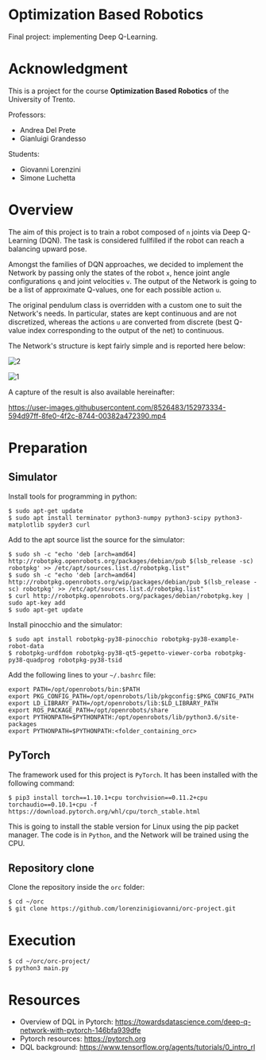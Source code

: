 # Optimization Based Robotics

Final project: implementing Deep Q-Learning.

# Acknowledgment

This is a project for the course **Optimization Based Robotics** of the University of Trento.

Professors:
- Andrea Del Prete
- Gianluigi Grandesso

Students:
- Giovanni Lorenzini
- Simone Luchetta

# Overview

The aim of this project is to train a robot composed of `n` joints via Deep Q-Learning (DQN). The task is considered fullfilled if the robot can reach a balancing upward pose.

Amongst the families of DQN approaches, we decided to implement the Network by passing only the states of the robot `x`, hence joint angle configurations `q` and joint velocities `v`. The output of the Network is going to be a list of approximate Q-values, one for each possible action `u`.

The original pendulum class is overridden with a custom one to suit the Network's needs.
In particular, states are kept continuous and are not discretized, whereas the actions `u` are converted from discrete (best Q-value index corresponding to the output of the net) to continuous.

The Network's structure is kept fairly simple and is reported here below:

![2](https://user-images.githubusercontent.com/56063432/152973735-ad39365d-b3d5-4977-bf93-bf497acc35fd.jpeg)

![1](https://user-images.githubusercontent.com/56063432/152973856-917cb37b-627b-485e-bc94-fbfbfaba4ef1.jpeg)

A capture of the result is also available hereinafter:

https://user-images.githubusercontent.com/8526483/152973334-594d97ff-8fe0-4f2c-8744-00382a472390.mp4

# Preparation

## Simulator

Install tools for programming in python:

```shell
$ sudo apt-get update
$ sudo apt install terminator python3-numpy python3-scipy python3-matplotlib spyder3 curl
```

Add to the apt source list the source for the simulator:

```shell
$ sudo sh -c "echo 'deb [arch=amd64] http://robotpkg.openrobots.org/packages/debian/pub $(lsb_release -sc) robotpkg' >> /etc/apt/sources.list.d/robotpkg.list"
$ sudo sh -c "echo 'deb [arch=amd64] http://robotpkg.openrobots.org/wip/packages/debian/pub $(lsb_release -sc) robotpkg' >> /etc/apt/sources.list.d/robotpkg.list"
$ curl http://robotpkg.openrobots.org/packages/debian/robotpkg.key | sudo apt-key add 
$ sudo apt-get update
```

Install pinocchio and the simulator:

```shell
$ sudo apt install robotpkg-py38-pinocchio robotpkg-py38-example-robot-data 
$ robotpkg-urdfdom robotpkg-py38-qt5-gepetto-viewer-corba robotpkg-py38-quadprog robotpkg-py38-tsid
```

Add the following lines to your `~/.bashrc` file:

```shell
export PATH=/opt/openrobots/bin:$PATH
export PKG_CONFIG_PATH=/opt/openrobots/lib/pkgconfig:$PKG_CONFIG_PATH
export LD_LIBRARY_PATH=/opt/openrobots/lib:$LD_LIBRARY_PATH
export ROS_PACKAGE_PATH=/opt/openrobots/share
export PYTHONPATH=$PYTHONPATH:/opt/openrobots/lib/python3.6/site-packages
export PYTHONPATH=$PYTHONPATH:<folder_containing_orc>
```

## PyTorch

The framework used for this project is `PyTorch`. It has been installed with the following command:

```shell
$ pip3 install torch==1.10.1+cpu torchvision==0.11.2+cpu torchaudio==0.10.1+cpu -f https://download.pytorch.org/whl/cpu/torch_stable.html
```

This is going to install the stable version for Linux using the pip packet manager.
The code is in `Python`, and the Network will be trained using the CPU.

## Repository clone

Clone the repository inside the `orc` folder:

```shell
$ cd ~/orc
$ git clone https://github.com/lorenzinigiovanni/orc-project.git
```

# Execution

```shell
$ cd ~/orc/orc-project/
$ python3 main.py
```

# Resources

- Overview of DQL in Pytorch: https://towardsdatascience.com/deep-q-network-with-pytorch-146bfa939dfe
- Pytorch resources: https://pytorch.org
- DQL background: https://www.tensorflow.org/agents/tutorials/0_intro_rl

